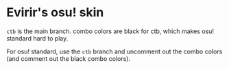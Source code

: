 # Evirir's osu! skin

`ctb` is the main branch. combo colors are black for ctb, which makes osu! standard hard to play.

For osu! standard, use the `ctb` branch and uncomment out the combo colors (and comment out the black combo colors).

